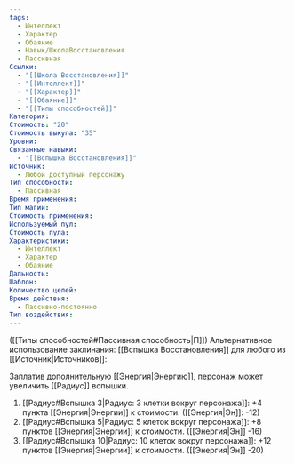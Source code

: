 ```yaml
---
tags:
  - Интеллект
  - Характер
  - Обаяние
  - Навык/ШколаВосстановления
  - Пассивная
Ссылки:
  - "[[Школа Восстановления]]"
  - "[[Интеллект]]"
  - "[[Характер]]"
  - "[[Обаяние]]"
  - "[[Типы способностей]]"
Категория: 
Стоимость: "20"
Стоимость выкупа: "35"
Уровни: 
Связанные навыки:
  - "[[Вспышка Восстановления]]"
Источник:
  - Любой доступный персонажу
Тип способности:
  - Пассивная
Время применения: 
Тип магии: 
Стоимость применения: 
Используемый пул: 
Стоимость пула: 
Характеристики:
  - Интеллект
  - Характер
  - Обаяние
Дальность: 
Шаблон: 
Количество целей: 
Время действия:
  - Пассивно-постоянно
Тип воздействия:
---
```

([[Типы способностей#Пассивная способность|П]]) Альтернативное использование заклинания: [[Вспышка Восстановления]] для любого из [[Источник|Источников]]:

Заплатив дополнительную [[Энергия|Энергию]], персонаж может увеличить [[Радиус]] вспышки. 

1. [[Радиус#Вспышка 3|Радиус: 3 клетки вокруг персонажа]]: +4 пункта [[Энергия|Энергии]] к стоимости. ([[Энергия|Эн]]: -12)
2. [[Радиус#Вспышка 5|Радиус: 5 клеток вокруг персонажа]]: +8 пунктов [[Энергия|Энергии]] к стоимости. ([[Энергия|Эн]] -16)
3. [[Радиус#Вспышка 10|Радиус: 10 клеток вокруг персонажа]]: +12 пунктов [[Энергия|Энергии]] к стоимости. ([[Энергия|Эн]] -20)
